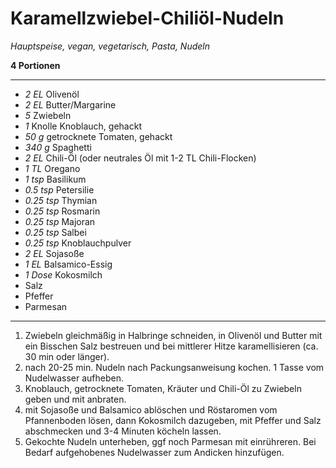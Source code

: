 # Karamellzwiebel-Chiliöl-Nudeln

*Hauptspeise, vegan, vegetarisch, Pasta, Nudeln*

**4 Portionen**

---

- *2 EL* Olivenöl
- *2 EL* Butter/Margarine
- *5* Zwiebeln
- *1* Knolle Knoblauch, gehackt
- *50 g* getrocknete Tomaten, gehackt
- *340 g* Spaghetti
- *2 EL* Chili-Öl (oder neutrales Öl mit 1-2 TL Chili-Flocken)
- *1 TL* Oregano
- *1 tsp* Basilikum
- *0.5 tsp* Petersilie
- *0.25 tsp* Thymian
- *0.25 tsp* Rosmarin
- *0.25 tsp* Majoran
- *0.25 tsp* Salbei
- *0.25 tsp* Knoblauchpulver
- *2 EL* Sojasoße
- *1 EL* Balsamico-Essig
- *1 Dose* Kokosmilch
- Salz
- Pfeffer
- Parmesan

---

1. Zwiebeln gleichmäßig in Halbringe schneiden, in Olivenöl und Butter mit ein Bisschen Salz bestreuen und bei mittlerer Hitze karamellisieren (ca. 30 min oder länger).
2. nach 20-25 min. Nudeln nach Packungsanweisung kochen. 1 Tasse vom Nudelwasser aufheben.
3. Knoblauch, getrocknete Tomaten, Kräuter und Chili-Öl zu Zwiebeln geben und mit anbraten.
4. mit Sojasoße und Balsamico ablöschen und Röstaromen vom Pfannenboden lösen, dann Kokosmilch dazugeben, mit Pfeffer und Salz abschmecken und 3-4 Minuten köcheln lassen.
5. Gekochte Nudeln unterheben, ggf noch Parmesan mit einrühreren. Bei Bedarf aufgehobenes Nudelwasser zum Andicken hinzufügen.
